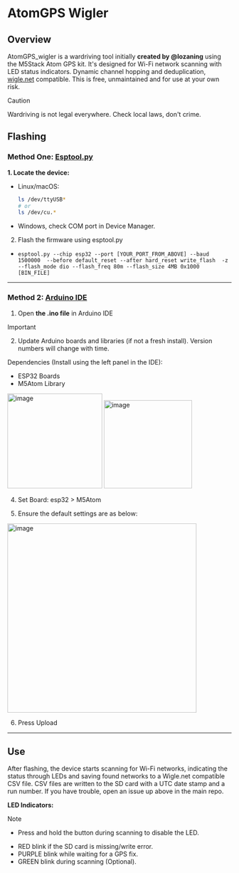 # AtomGPS Wigler

## Overview
AtomGPS_wigler is a wardriving tool initially **created by @lozaning** using the M5Stack Atom GPS kit. It's designed for Wi-Fi network scanning with LED status indicators. Dynamic channel hopping and deduplication, [wigle.net](wigle.net) compatible. This is free, unmaintained and for use at your own risk. 

> [!CAUTION]
> Wardriving is not legal everywhere. Check local laws, don't crime.

## Flashing
### Method One: [Esptool.py](https://docs.espressif.com/projects/esptool/en/latest/esp32/)

**1. Locate the device:**
- Linux/macOS:
  ```bash
  ls /dev/ttyUSB*
  # or 
  ls /dev/cu.*
  ```
- Windows, check COM port in Device Manager.

2. Flash the firmware using esptool.py
  - `esptool.py --chip esp32 --port [YOUR_PORT_FROM_ABOVE] --baud 1500000  --before default_reset --after hard_reset write_flash  -z --flash_mode dio --flash_freq 80m --flash_size 4MB 0x1000 [BIN_FILE]`
---

### Method 2: [Arduino IDE](https://www.arduino.cc/en/software)

1. Open **the .ino file** in Arduino IDE

> [!IMPORTANT]
> 2. Update Arduino boards and libraries (if not a fresh install). Version numbers will change with time.
>
> Dependencies (Install using the left panel in the IDE):
>- ESP32 Boards
>- M5Atom Library
<img width="213" alt="image" src="https://github.com/lukeswitz/AtomGPS_wigler/assets/10099969/8b1c22f6-5721-4fad-b9e6-9464a8fe70e2">
<img width="198" alt="image" src="https://github.com/lukeswitz/AtomGPS_wigler/assets/10099969/949ed242-9b43-44ed-a2fe-160cadb20d3d">

4. Set Board: esp32 > M5Atom

5. Ensure the default settings are as below:
<img width="425" alt="image" src="https://github.com/lukeswitz/AtomGPS_wigler/assets/10099969/c9a7ffc9-69f1-44ad-92a2-acf64e64c0bf">

6. Press Upload
   
---

## Use

After flashing, the device starts scanning for Wi-Fi networks, indicating the status through LEDs and saving found networks to a Wigle.net compatible CSV file. CSV files are written to the SD card with a UTC date stamp and a run number. If you have trouble, open an issue up above in the main repo.

**LED Indicators:**
> [!NOTE]  
>- Press and hold the button during scanning to disable the LED.
- RED blink if the SD card is missing/write error.
- PURPLE blink while waiting for a GPS fix.
- GREEN blink during scanning (Optional).
